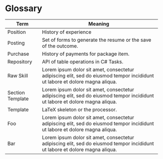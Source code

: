 # Glossary

Term                                                  | Meaning
------------------------------------------------------|--------
<span id="position">Position</span> | History of experience
<span id="posting">Posting</span> | Set of forms to generate the resume or the save of the outcome.
<span id="purchase">Purchase</span> | History of payments for package item.
<span id="repository">Repository</span> | API of table operations in C# Tasks.
<span id="raw-skill">Raw Skill</span> | Lorem ipsum dolor sit amet, consectetur adipiscing elit, sed do eiusmod tempor incididunt ut labore et dolore magna aliqua.
<span id="section-template">Section Template</span> | Lorem ipsum dolor sit amet, consectetur adipiscing elit, sed do eiusmod tempor incididunt ut labore et dolore magna aliqua.
<span id="template">Template</span> | LaTeX skeleton or the processor.
<span id="foo">Foo</span> | Lorem ipsum dolor sit amet, consectetur adipiscing elit, sed do eiusmod tempor incididunt ut labore et dolore magna aliqua.
<span id="bar">Bar</span> |  Lorem ipsum dolor sit amet, consectetur adipiscing elit, sed do eiusmod tempor incididunt ut labore et dolore magna aliqua.
